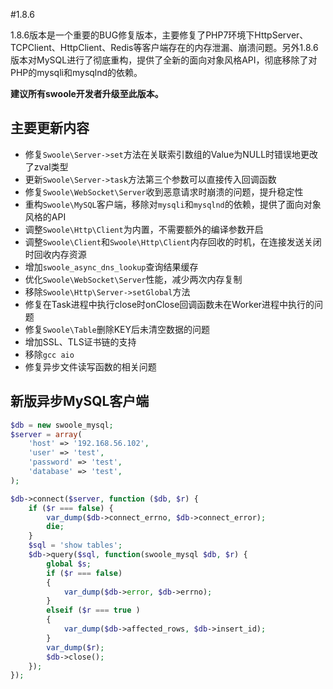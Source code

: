 #1.8.6

1.8.6版本是一个重要的BUG修复版本，主要修复了PHP7环境下HttpServer、TCPClient、HttpClient、Redis等客户端存在的内存泄漏、崩溃问题。另外1.8.6版本对MySQL进行了彻底重构，提供了全新的面向对象风格API，彻底移除了对PHP的mysqli和mysqlnd的依赖。

__建议所有swoole开发者升级至此版本。__

主要更新内容
---------
* 修复`Swoole\Server->set`方法在关联索引数组的Value为NULL时错误地更改了zval类型
* 更新`Swoole\Server->task`方法第三个参数可以直接传入回调函数
* 修复`Swoole\WebSocket\Server`收到恶意请求时崩溃的问题，提升稳定性
* 重构`Swoole\MySQL`客户端，移除对`mysqli`和`mysqlnd`的依赖，提供了面向对象风格的API
* 调整`Swoole\Http\Client`为内置，不需要额外的编译参数开启
* 调整`Swoole\Client`和`Swoole\Http\Client`内存回收的时机，在连接发送关闭时回收内存资源
* 增加`swoole_async_dns_lookup`查询结果缓存
* 优化`Swoole\WebSocket\Server`性能，减少两次内存复制
* 移除`Swoole\Http\Server->setGlobal`方法
* 修复在Task进程中执行close时onClose回调函数未在Worker进程中执行的问题
* 修复`Swoole\Table`删除KEY后未清空数据的问题
* 增加SSL、TLS证书链的支持
* 移除`gcc aio`
* 修复异步文件读写函数的相关问题

新版异步MySQL客户端
----------
```php
$db = new swoole_mysql;
$server = array(
    'host' => '192.168.56.102',
    'user' => 'test',
    'password' => 'test',
    'database' => 'test',
);

$db->connect($server, function ($db, $r) {
	if ($r === false) {
		var_dump($db->connect_errno, $db->connect_error);
		die;
	}
    $sql = 'show tables';
	$db->query($sql, function(swoole_mysql $db, $r) {
		global $s;
		if ($r === false)
		{
			var_dump($db->error, $db->errno);
		}
		elseif ($r === true )
		{
			var_dump($db->affected_rows, $db->insert_id);
		}
		var_dump($r);
		$db->close();
	});
});

```